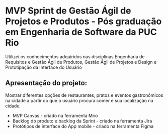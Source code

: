 # MVP Sprint de Gestão Ágil de Projetos e Produtos -  Pós graduação em Engenharia de Software da PUC Rio

Utilizei os conhecimentos adquiridos nas disciplinas Engenharia de Requisitos e Gestão Ágil de Produtos, Gestão Ágil de Projetos e Design e Prototipação da Interface do Usuário

## Apresentação do projeto:

Mostrar diferentes opções de restaurantes, pratos e eventos gastronômicos na cidade a partir do que o usuário procura comer e sua localização na cidade.

 - MVP Canvas - criado na ferramenta Miro
 - Backlog do produto e backlog da Sprint - criado na ferramenta Jira
 - Protótipos de interface do App mobile - criado na ferramenta Figma
